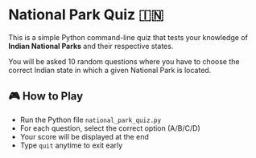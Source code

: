 # National Park Quiz 🇮🇳

This is a simple Python command-line quiz that tests your knowledge of **Indian National Parks** and their respective states. 

You will be asked 10 random questions where you have to choose the correct Indian state in which a given National Park is located.

## 🎮 How to Play

- Run the Python file `national_park_quiz.py`
- For each question, select the correct option (A/B/C/D)
- Your score will be displayed at the end
- Type `quit` anytime to exit early
